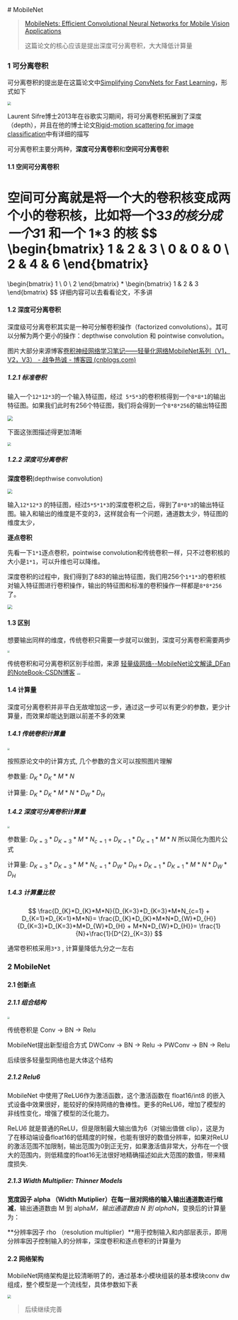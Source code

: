 <head>
	<style type="text/css">h1:first-child {display:none;}</style>
	<script type="text/javascript" src="https://cdnjs.cloudflare.com/ajax/libs/mathjax/2.7.7/latest.js?config=TeX-MML-AM_CHTML"></script>
    <script type="text/x-mathjax-config">
        MathJax.Hub.Config({
            tex2jax: {
            skipTags: ['script', 'noscript', 'style', 'textarea', 'pre'],
            inlineMath: [['$','$']]
            }
        });
    </script>
</head>
# MobileNet

> [MobileNets: Efficient Convolutional Neural Networks for Mobile Vision Applications](https://arxiv.org/abs/1704.04861)
>
> 这篇论文的核心应该是提出深度可分离卷积，大大降低计算量

### 1 可分离卷积

可分离卷积的提出是在这篇论文中[Simplifying ConvNets for Fast Learning](https://link.zhihu.com/?target=https%3A//www.researchgate.net/profile/Christophe_Garcia2/publication/230867026_Simplifying_ConvNets_for_Fast_Learning/links/54ae96f60cf29661a3d39931.pdf)，形式如下

<img src="https://cdn.jsdelivr.net/gh/lblbk/picgo/work/mobilenetv1_separable.png" style="zoom:50%;" />

Laurent Sifre博士2013年在谷歌实习期间，将可分离卷积拓展到了深度（depth），并且在他的博士论文[Rigid-motion scattering for image classification](https://link.zhihu.com/?target=http%3A//www.cmapx.polytechnique.fr/~sifre/research/phd_sifre.pdf)中有详细的描写

可分离卷积主要分两种，**深度可分离卷积**和**空间可分离卷积**

#### 1.1 空间可分离卷积

空间可分离就是将一个大的卷积核变成两个小的卷积核，比如将一个3*3的核分成一个3*1 和一个 1*3 的核
$$
\begin{bmatrix}
1 & 2 & 3 \\
0 & 0 & 0 \\
2 & 4 & 6
\end{bmatrix}
=
\begin{bmatrix}
1 \\
0 \\
2
\end{bmatrix}
*
\begin{bmatrix}
1 & 2 & 3
\end{bmatrix}
$$
详细内容可以去看看论文，不多讲

#### 1.2 深度可分离卷积

深度级可分离卷积其实是一种可分解卷积操作（factorized convolutions）。其可以分解为两个更小的操作：depthwise  convolution 和 pointwise convolution。

图片大部分来源博客[卷积神经网络学习笔记——轻量化网络MobileNet系列（V1，V2，V3） - 战争热诚 - 博客园 (cnblogs.com)](https://www.cnblogs.com/wj-1314/p/10494911.html)

##### 1.2.1 标准卷积

输入一个`12*12*3`的一个输入特征图，经过` 5*5*3`的卷积核得到一个`8*8*1`的输出特征图。如果我们此时有256个特征图，我们将会得到一个`8*8*256`的输出特征图

<img src="https://cdn.jsdelivr.net/gh/lblbk/picgo/work/mobilenetv1_conv1.png" style="zoom:75%;" />

下面这张图描述得更加清晰

<img src="https://cdn.jsdelivr.net/gh/lblbk/picgo/work/mobilenetv1_conv2.png" style="zoom: 50%;" />

##### 1.2.2 深度可分离卷积

**深度卷积**(depthwise convolution)

<img src="https://cdn.jsdelivr.net/gh/lblbk/picgo/work/mobilenetv1_separable2.png" style="zoom:67%;" />

输入`12*12*3` 的特征图，经过`5*5*1*3`的深度卷积之后，得到了`8*8*3`的输出特征图。输入和输出的维度是不变的3，这样就会有一个问题，通道数太少，特征图的维度太少，

**逐点卷积**

先看一下`1*1`逐点卷积，pointwise convolution和传统卷积一样，只不过卷积核的大小是`1*1`，可以升维也可以降维。

深度卷积的过程中，我们得到了8*8*3的输出特征图，我们用256个`1*1*3`的卷积核对输入特征图进行卷积操作，输出的特征图和标准的卷积操作一样都是`8*8*256`了。

<img src="https://cdn.jsdelivr.net/gh/lblbk/picgo/work/mobilenetv1_pointwise.png" style="zoom: 67%;" />

#### 1.3 区别

想要输出同样的维度，传统卷积只需要一步就可以做到，深度可分离卷积需要两步

<img src="https://cdn.jsdelivr.net/gh/lblbk/picgo/work/mobilenetv1_conv3.png" style="zoom: 33%;" />

传统卷积和可分离卷积区别手绘图，来源 [轻量级网络--MobileNet论文解读_DFan的NoteBook-CSDN博客](https://blog.csdn.net/u011974639/article/details/79199306)
<img src="https://cdn.jsdelivr.net/gh/lblbk/picgo/work/mobilenetv1_conv.png" style="zoom: 25%;" /><img src="https://cdn.jsdelivr.net/gh/lblbk/picgo/work/mobilenetv1_depth.png" style="zoom: 25%;" />

#### 1.4 计算量

深度可分离卷积并非平白无故增加这一步，通过这一步可以有更少的参数，更少计算量，而效果却能达到跟以前差不多的效果

##### 1.4.1 传统卷积计算量

<img src="https://cdn.jsdelivr.net/gh/lblbk/picgo/work/mobilenetv1_flops1.png" style="zoom: 33%;" />

按照原论文中的计算方式, 几个参数的含义可以按照图片理解

参数量:  $D_{K}*D_{K}*M*N$

计算量: $D_{K}*D_{K}*M*N*D_{W}*D_{H}$

##### 1.4.2 深度可分离卷积计算量

<img src="https://cdn.jsdelivr.net/gh/lblbk/picgo/work/mobilenetv1_flops2.png" style="zoom:33%;" />

参数量: $D_{K=3}*D_{K=3}*M*N_{c=1} + D_{K=1}*D_{K=1}*M*N$ 所以简化为图片公式

计算量: $D_{K=3}*D_{K=3}*M*N_{c=1}*D_{W}*D_{H} + D_{K=1}*D_{K=1}*M*N*D_{W}*D_{H}$

##### 1.4.3 计算量比较

$$
\frac{D_{K}*D_{K}*M*N}{D_{K=3}*D_{K=3}*M*N_{c=1} + D_{K=1}*D_{K=1}*M*N}=
\frac{D_{K}*D_{K}*M*N*D_{W}*D_{H}}{D_{K=3}*D_{K=3}*M*D_{W}*D_{H} + M*N*D_{W}*D_{H}}=
\frac{1}{N}+\frac{1}{D^{2}_{K=3}}
$$

通常卷积核采用`3*3` , 计算量降低九分之一左右

### 2 MobileNet

#### 2.1 创新点

##### 2.1.1 组合结构

<img src="https://cdn.jsdelivr.net/gh/lblbk/picgo/work/mobilenetv1_backbone.png" style="zoom: 33%;" />

传统卷积是 Conv -> BN -> Relu

MobileNet提出新型组合方式 DWConv -> BN -> Relu -> PWConv -> BN -> Relu 

后续很多轻量型网络也是大体这个结构

##### 2.1.2 Relu6

MobileNet 中使用了ReLU6作为激活函数，这个激活函数在 float16/int8 的嵌入式设备中效果很好，能较好的保持网络的鲁棒性。更多的ReLU6，增加了模型的非线性变化，增强了模型的泛化能力。

ReLU6 就是普通的ReLU，但是限制最大输出值为6（对输出值做 clip），这是为了在移动端设备float16的低精度的时候，也能有很好的数值分辨率，如果对ReLU的激活范围不加限制，输出范围为0到正无穷，如果激活值非常大，分布在一个很大的范围内，则低精度的float16无法很好地精确描述如此大范围的数值，带来精度损失.

##### 2.1.3 Width Multiplier: Thinner Models

**宽度因子 alpha （Width Mutiplier）在每一层对网络的输入输出通道数进行缩减**，输出通道数由 M 到 alpha*M，输出通道数由 N 到 alpha*N，变换后的计算量为：



**分辨率因子 rho （resolution multiplier）**用于控制输入和内部层表示，即用分辨率因子控制输入的分辨率，深度卷积和逐点卷积的计算量为

#### 2.2 网络架构

MobileNet网络架构是比较清晰明了的，通过基本小模块组装的基本模块conv dw组成，整个模型是一个流线型，具体参数如下表

<img src="https://cdn.jsdelivr.net/gh/lblbk/picgo/work/mobilenetv1_arch.png" style="zoom:50%;" />

> 后续继续完善